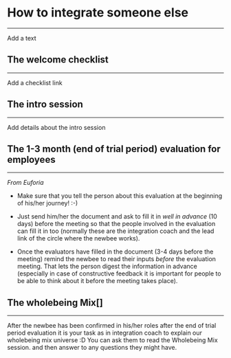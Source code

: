 # How to integrate someone else
---------------------------------------------------------------------------------------------

Add a text

## The welcome checklist
---------------------------------------------------

Add a checklist link

## The intro session
-------------------------------------------------------------------------------------------------

Add details about the intro session

## The 1-3 month (end of trial period) evaluation for employees
-------------------------------------------------------------------------------------------------------------------------------

*From Euforia*

-   Make sure that you tell the person about this evaluation at the beginning of his/her journey! :-)

-   Just send him/her the document and ask to fill it in *well in advance* (10 days) before the meeting so that the people involved in the evaluation can fill it in too (normally these are the integration coach and the lead link of the circle where the newbee works).

-   Once the evaluators have filled in the document (3-4 days before the meeting) remind the newbee to read their inputs *before* the evaluation meeting. That lets the person digest the information in advance (especially in case of constructive feedback it is important for people to be able to think about it before the meeting takes place).

## The wholebeing Mix[]
---------------------------------------------

After the newbee has been confirmed in his/her roles after the end of trial period evaluation it is your task as in integration coach to explain our wholebeing mix universe :D You can ask them to read the Wholebeing Mix session. and then answer to any questions they might have.